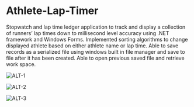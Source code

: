 # Athlete-Lap-Timer
Stopwatch and lap time ledger application to track and display a collection of runners’ lap times down to millisecond level accuracy using .NET framework and Windows Forms.
Implemented sorting algorithms to change displayed athlete based on either athlete name or lap time.
Able to save records as a serialized file using windows built in file manager and save to file after it has been created.
Able to open previous saved file and retrieve work space.

![ALT-1](https://user-images.githubusercontent.com/55033050/193705915-efb194aa-b4a0-4aee-a505-2fc14742cf68.png)

![ALT-2](https://user-images.githubusercontent.com/55033050/193705923-d9f7dc1f-8259-47ba-b774-aa831eadc68f.png)

![ALT-3](https://user-images.githubusercontent.com/55033050/193705931-ecf8c4fe-d490-406a-b055-0187a6f74cc0.png)

